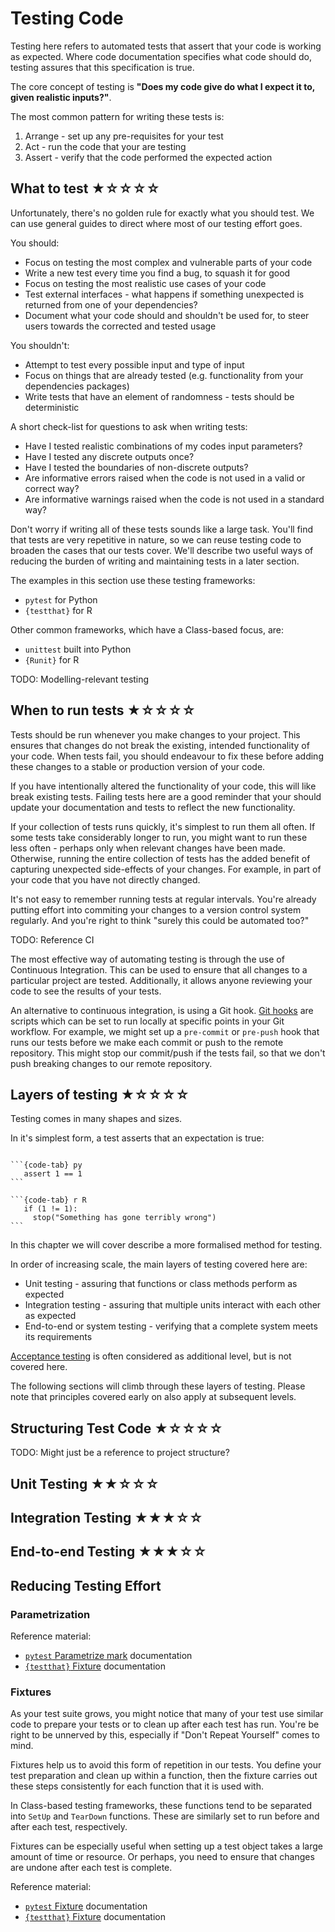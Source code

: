# Testing Code

Testing here refers to automated tests that assert that your code is working as expected.
Where code documentation specifies what code should do, testing assures that this specification is true.

The core concept of testing is **"Does my code give do what I expect it to, given realistic inputs?"**.

The most common pattern for writing these tests is:
1. Arrange - set up any pre-requisites for your test
2. Act - run the code that your are testing
3. Assert - verify that the code performed the expected action


## What to test ★☆☆☆☆

Unfortunately, there's no golden rule for exactly what you should test.
We can use general guides to direct where most of our testing effort goes.

You should:
* Focus on testing the most complex and vulnerable parts of your code
* Write a new test every time you find a bug, to squash it for good
* Focus on testing the most realistic use cases of your code
* Test external interfaces - what happens if something unexpected is returned from one of your dependencies?
* Document what your code should and shouldn't be used for, to steer users towards the corrected and tested usage

You shouldn't:
* Attempt to test every possible input and type of input
* Focus on things that are already tested (e.g. functionality from your dependencies packages)
* Write tests that have an element of randomness - tests should be deterministic


A short check-list for questions to ask when writing tests:
* Have I tested realistic combinations of my codes input parameters?
* Have I tested any discrete outputs once?
* Have I tested the boundaries of non-discrete outputs?
* Are informative errors raised when the code is not used in a valid or correct way?
* Are informative warnings raised when the code is not used in a standard way?


Don't worry if writing all of these tests sounds like a large task.
You'll find that tests are very repetitive in nature, so we can reuse testing code to broaden the cases that our tests cover.
We'll describe two useful ways of reducing the burden of writing and maintaining tests in a later section.

The examples in this section use these testing frameworks:
* `pytest` for Python
* `{testthat}` for R

Other common frameworks, which have a Class-based focus, are:
* `unittest` built into Python
* `{Runit}` for R


TODO: Modelling-relevant testing


## When to run tests ★☆☆☆☆

Tests should be run whenever you make changes to your project.
This ensures that changes do not break the existing, intended functionality of your code.
When tests fail, you should endeavour to fix these before adding these changes to a stable or production version of your code.

If you have intentionally altered the functionality of your code, this will like break existing tests.
Failing tests here are a good reminder that your should update your documentation and tests to reflect the new functionality.

If your collection of tests runs quickly, it's simplest to run them all often.
If some tests take considerably longer to run, you might want to run these less often - perhaps only when relevant changes have been made.
Otherwise, running the entire collection of tests has the added benefit of capturing unexpected side-effects of your changes.
For example, in part of your code that you have not directly changed.

It's not easy to remember running tests at regular intervals.
You're already putting effort into commiting your changes to a version control system regularly.
And you're right to think "surely this could be automated too?"

TODO: Reference CI

The most effective way of automating testing is through the use of Continuous Integration.
This can be used to ensure that all changes to a particular project are tested.
Additionally, it allows anyone reviewing your code to see the results of your tests.

An alternative to continuous integration, is using a Git hook.
[Git hooks](https://git-scm.com/docs/githooks) are scripts which can be set to run locally at specific points in your Git workflow.
For example, we might set up a `pre-commit` or `pre-push` hook that runs our tests before we make each commit or push to the remote repository.
This might stop our commit/push if the tests fail, so that we don't push breaking changes to our remote repository.


## Layers of testing ★☆☆☆☆

Testing comes in many shapes and sizes.

In it's simplest form, a test asserts that an expectation is true:

````{tabs}

```{code-tab} py
   assert 1 == 1
```

```{code-tab} r R
   if (1 != 1):
     stop("Something has gone terribly wrong")
```

````

In this chapter we will cover describe a more formalised method for testing.

In order of increasing scale, the main layers of testing covered here are:

* Unit testing - assuring that functions or class methods perform as expected
* Integration testing - assuring that multiple units interact with each other as expected
* End-to-end or system testing - verifying that a complete system meets its requirements

[Acceptance testing](https://en.wikipedia.org/wiki/Acceptance_testing) is often considered as additional level, but is not covered here.

The following sections will climb through these layers of testing.
Please note that principles covered early on also apply at subsequent levels.


## Structuring Test Code ★☆☆☆☆

TODO: Might just be a reference to project structure?



## Unit Testing ★★☆☆☆


<!-- 
````{tabs}

```{code-tab} py

```

```{code-tab} r R
```

````
-->


## Integration Testing ★★★☆☆


## End-to-end Testing ★★★☆☆


## Reducing Testing Effort


### Parametrization


Reference material:
* [`pytest` Parametrize mark](https://docs.pytest.org/en/stable/parametrize.html) documentation
* [`{testthat}` Fixture](https://testthat.r-lib.org/articles/test-fixtures.html) documentation


### Fixtures

As your test suite grows, you might notice that many of your test use similar code to prepare your tests or to clean up after each test has run.
You're be right to be unnerved by this, especially if "Don't Repeat Yourself" comes to mind.

Fixtures help us to avoid this form of repetition in our tests.
You define your test preparation and clean up within a function, then the fixture carries out these steps consistently for each function that it is used with. 

In Class-based testing frameworks, these functions tend to be separated into `SetUp` and `TearDown` functions.
These are similarly set to run before and after each test, respectively.

Fixtures can be especially useful when setting up a test object takes a large amount of time or resource.
Or perhaps, you need to ensure that changes are undone after each test is complete.


Reference material:
* [`pytest` Fixture](https://docs.pytest.org/en/stable/fixture.html) documentation
* [`{testthat}` Fixture](https://testthat.r-lib.org/articles/test-fixtures.html) documentation

